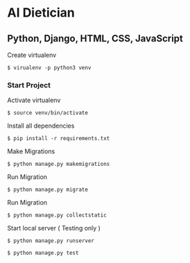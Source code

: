 # AI Dietician
Python, Django, HTML, CSS, JavaScript
-------


Create virtualenv
```shell
$ virualenv -p python3 venv
```

### Start Project
Activate virtualenv
```shell
$ source venv/bin/activate
```

Install all dependencies
```shell
$ pip install -r requirements.txt
```

Make Migrations
```shell
$ python manage.py makemigrations
```

Run Migration
```shell
$ python manage.py migrate
```

Run Migration
```shell
$ python manage.py collectstatic
```
Start local server ( Testing only )
```shell
$ python manage.py runserver
```

```shell
$ python manage.py test
```
